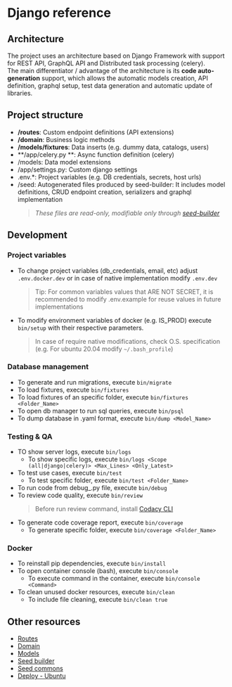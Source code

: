 # Django reference

## Architecture

The project uses an architecture based on Django Framework with support for REST API, GraphQL API and Distributed task processing (celery).
<br>
The main differentiator / advantage of the architecture is its **code auto-generation** support, which allows the automatic models creation, API definition, graphql setup, test data generation and automatic update of libraries.

## Project structure

-   **/routes**: Custom endpoint definitions (API extensions)
-   **/domain**: Business logic methods
-   **/models/fixtures**: Data inserts (e.g. dummy data, catalogs, users)
-   **/app/celery.py **: Async function definition (celery)
-   /models: Data model extensions
-   /app/settings.py: Custom django settings
-	.env.*: Project variables (e.g. DB credentials, secrets, host urls) 
-   /seed: Autogenerated files produced by seed-builder: It includes model definitions, CRUD endpoint creation, serializers and graphql implementation
    >   *These files are *read-only*, modifiable only through [seed-builder](110_seed_builder.md)*
    
## Development

### Project variables

- To change project variables (db_credentials, email, etc) adjust `.env.docker.dev` or in case of native implementation modify `.env.dev`
    >   Tip: For common variables values that ARE NOT SECRET, it is recommended to modify .env.example for reuse values in future implementations

- To modify environment variables of docker (e.g. IS_PROD) execute `bin/setup` with their respective parameters.
    >   In case of require native modifications, check O.S. specification (e.g. For ubuntu 20.04 modify `~/.bash_profile`)

### Database management

-   To generate and run migrations, execute `bin/migrate`
-   To load fixtures, execute `bin/fixtures`
   - To load fixtures of an specific folder, execute `bin/fixtures <Folder_Name>`
-   To open db manager to run sql queries, execute `bin/psql`
-   To dump database in .yaml format, execute `bin/dump <Model_Name>`

### Testing & QA

-   TO show server logs, execute `bin/logs`
    - To show specific logs, execute `bin/logs <Scope (all|django|celery)> <Max_Lines> <Only_Latest>`
-   To test use cases, execute `bin/test`
    - To test specific folder, execute `bin/test <Folder_Name>`
-   To run code from debug_.py file, execute `bin/debug`
-   To review code quality, execute `bin/review`
    >   Before run review command, install [Codacy CLI](https://github.com/codacy/codacy-analysis-cli)
-   To generate code coverage report, execute `bin/coverage`
    - To generate specific folder, execute `bin/coverage <Folder_Name>`

### Docker

-   To reinstall pip dependencies, execute `bin/install`
-   To open container console (bash), execute `bin/console`
    -   To execute command in the container, execute `bin/console <Command>`
-   To clean unused docker resources, execute `bin/clean`
    - To include file cleaning, execute `bin/clean true`

## Other resources

-   [Routes](020_routes.md)
-   [Domain](030_domain.md)
-   [Models](040_models.md)
-   [Seed builder](110_seed_builder.md)
-   [Seed commons](120_seed_commons.md)
-   [Deploy - Ubuntu](210_deploy_ubuntu.md)